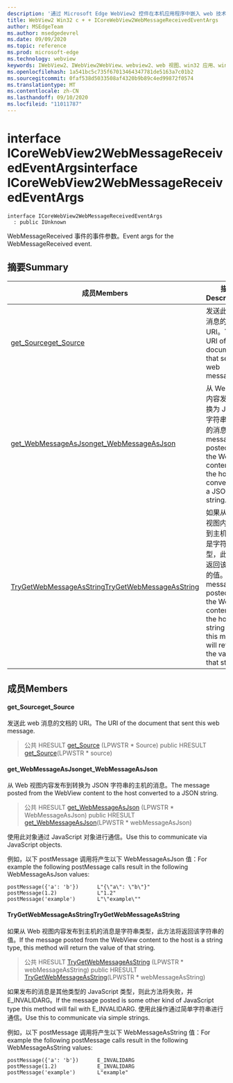 ```yaml
---
description: '通过 Microsoft Edge WebView2 控件在本机应用程序中嵌入 web 技术 (HTML、CSS 和 JavaScript) '
title: WebView2 Win32 c + + ICoreWebView2WebMessageReceivedEventArgs
author: MSEdgeTeam
ms.author: msedgedevrel
ms.date: 09/09/2020
ms.topic: reference
ms.prod: microsoft-edge
ms.technology: webview
keywords: IWebView2、IWebView2WebView、webview2、web 视图、win32 应用、win32、edge、ICoreWebView2、ICoreWebView2Controller、浏览器控件、边缘 html、ICoreWebView2WebMessageReceivedEventArgs
ms.openlocfilehash: 1a541bc5c735f67013464347781de5163a7c01b2
ms.sourcegitcommit: 0faf538d5033508af4320b9b89c4ed99872f0574
ms.translationtype: MT
ms.contentlocale: zh-CN
ms.lasthandoff: 09/10/2020
ms.locfileid: "11011787"
---
```

# <span data-ttu-id="bf102-104">interface ICoreWebView2WebMessageReceivedEventArgs</span><span class="sxs-lookup"><span data-stu-id="bf102-104">interface ICoreWebView2WebMessageReceivedEventArgs</span></span> 

```
interface ICoreWebView2WebMessageReceivedEventArgs
  : public IUnknown
```

<span data-ttu-id="bf102-105">WebMessageReceived 事件的事件参数。</span><span class="sxs-lookup"><span data-stu-id="bf102-105">Event args for the WebMessageReceived event.</span></span>

## <span data-ttu-id="bf102-106">摘要</span><span class="sxs-lookup"><span data-stu-id="bf102-106">Summary</span></span>

 <span data-ttu-id="bf102-107">成员</span><span class="sxs-lookup"><span data-stu-id="bf102-107">Members</span></span>                        | <span data-ttu-id="bf102-108">描述</span><span class="sxs-lookup"><span data-stu-id="bf102-108">Descriptions</span></span>
--------------------------------|---------------------------------------------
[<span data-ttu-id="bf102-109">get_Source</span><span class="sxs-lookup"><span data-stu-id="bf102-109">get_Source</span></span>](#get_source) | <span data-ttu-id="bf102-110">发送此 web 消息的文档的 URI。</span><span class="sxs-lookup"><span data-stu-id="bf102-110">The URI of the document that sent this web message.</span></span>
[<span data-ttu-id="bf102-111">get_WebMessageAsJson</span><span class="sxs-lookup"><span data-stu-id="bf102-111">get_WebMessageAsJson</span></span>](#get_webmessageasjson) | <span data-ttu-id="bf102-112">从 Web 视图内容发布到转换为 JSON 字符串的主机的消息。</span><span class="sxs-lookup"><span data-stu-id="bf102-112">The message posted from the WebView content to the host converted to a JSON string.</span></span>
[<span data-ttu-id="bf102-113">TryGetWebMessageAsString</span><span class="sxs-lookup"><span data-stu-id="bf102-113">TryGetWebMessageAsString</span></span>](#trygetwebmessageasstring) | <span data-ttu-id="bf102-114">如果从 Web 视图内容发布到主机的消息是字符串类型，此方法将返回该字符串的值。</span><span class="sxs-lookup"><span data-stu-id="bf102-114">If the message posted from the WebView content to the host is a string type, this method will return the value of that string.</span></span>

## <span data-ttu-id="bf102-115">成员</span><span class="sxs-lookup"><span data-stu-id="bf102-115">Members</span></span>

#### <span data-ttu-id="bf102-116">get_Source</span><span class="sxs-lookup"><span data-stu-id="bf102-116">get_Source</span></span> 

<span data-ttu-id="bf102-117">发送此 web 消息的文档的 URI。</span><span class="sxs-lookup"><span data-stu-id="bf102-117">The URI of the document that sent this web message.</span></span>

> <span data-ttu-id="bf102-118">公共 HRESULT [get_Source](#get_source) (LPWSTR \* Source) </span><span class="sxs-lookup"><span data-stu-id="bf102-118">public HRESULT [get_Source](#get_source)(LPWSTR \* source)</span></span>

#### <span data-ttu-id="bf102-119">get_WebMessageAsJson</span><span class="sxs-lookup"><span data-stu-id="bf102-119">get_WebMessageAsJson</span></span> 

<span data-ttu-id="bf102-120">从 Web 视图内容发布到转换为 JSON 字符串的主机的消息。</span><span class="sxs-lookup"><span data-stu-id="bf102-120">The message posted from the WebView content to the host converted to a JSON string.</span></span>

> <span data-ttu-id="bf102-121">公共 HRESULT [get_WebMessageAsJson](#get_webmessageasjson) (LPWSTR \* WebMessageAsJson) </span><span class="sxs-lookup"><span data-stu-id="bf102-121">public HRESULT [get_WebMessageAsJson](#get_webmessageasjson)(LPWSTR \* webMessageAsJson)</span></span>

<span data-ttu-id="bf102-122">使用此对象通过 JavaScript 对象进行通信。</span><span class="sxs-lookup"><span data-stu-id="bf102-122">Use this to communicate via JavaScript objects.</span></span>

<span data-ttu-id="bf102-123">例如，以下 postMessage 调用将产生以下 WebMessageAsJson 值：</span><span class="sxs-lookup"><span data-stu-id="bf102-123">For example the following postMessage calls result in the following WebMessageAsJson values:</span></span>

```
postMessage({'a': 'b'})      L"{\"a\": \"b\"}"
postMessage(1.2)             L"1.2"
postMessage('example')       L"\"example\""
```

#### <span data-ttu-id="bf102-124">TryGetWebMessageAsString</span><span class="sxs-lookup"><span data-stu-id="bf102-124">TryGetWebMessageAsString</span></span> 

<span data-ttu-id="bf102-125">如果从 Web 视图内容发布到主机的消息是字符串类型，此方法将返回该字符串的值。</span><span class="sxs-lookup"><span data-stu-id="bf102-125">If the message posted from the WebView content to the host is a string type, this method will return the value of that string.</span></span>

> <span data-ttu-id="bf102-126">公共 HRESULT [TryGetWebMessageAsString](#trygetwebmessageasstring) (LPWSTR \* webMessageAsString) </span><span class="sxs-lookup"><span data-stu-id="bf102-126">public HRESULT [TryGetWebMessageAsString](#trygetwebmessageasstring)(LPWSTR \* webMessageAsString)</span></span>

<span data-ttu-id="bf102-127">如果发布的消息是其他类型的 JavaScript 类型，则此方法将失败，并 E_INVALIDARG。</span><span class="sxs-lookup"><span data-stu-id="bf102-127">If the message posted is some other kind of JavaScript type this method will fail with E_INVALIDARG.</span></span> <span data-ttu-id="bf102-128">使用此操作通过简单字符串进行通信。</span><span class="sxs-lookup"><span data-stu-id="bf102-128">Use this to communicate via simple strings.</span></span>

<span data-ttu-id="bf102-129">例如，以下 postMessage 调用将产生以下 WebMessageAsString 值：</span><span class="sxs-lookup"><span data-stu-id="bf102-129">For example the following postMessage calls result in the following WebMessageAsString values:</span></span>

```
postMessage({'a': 'b'})      E_INVALIDARG
postMessage(1.2)             E_INVALIDARG
postMessage('example')       L"example"
```

